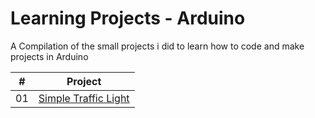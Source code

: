 # Learning Projects - Arduino

A Compilation of the small projects i did to learn how to code and make projects in Arduino

|  #  | Project                                                                                                        |
| :-: | -------------------------------------------------------------------------------------------------------------- |
| 01  | [Simple Traffic Light](https://github.com/GabOlv/Arduino-Learning-Projects/tree/main/Simple%20Traffic%20Light) |



